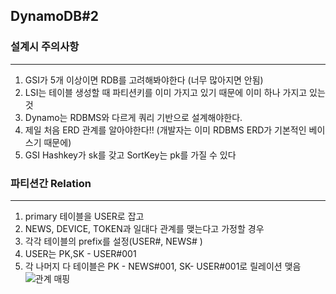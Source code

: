 ## DynamoDB#2

### 설계시 주의사항 
---
  1. GSI가 5개 이상이면 RDB를 고려해봐야한다 (너무 많아지면 안됨) 
  2. LSI는 테이블 생성할 때 파티션키를 이미 가지고 있기 때문에 이미 하나 가지고 있는 것
  3. Dynamo는 RDBMS와 다르게 쿼리 기반으로 설계해야한다.
  4. 제일 처음 ERD 관계를 알아야한다!! (개발자는 이미 RDBMS ERD가 기본적인 베이스기 때문에)
  5. GSI Hashkey가 sk를 갖고 SortKey는 pk를 가질 수 있다


### 파티션간 Relation
---
  1. primary 테이블을 USER로 잡고 
  2. NEWS, DEVICE, TOKEN과 일대다 관계를 맺는다고 가정할 경우
  3. 각각 테이블의 prefix를 설정(USER#, NEWS# )
  4. USER는 PK,SK - USER#001
  5. 각 나머지 다 테이블은 PK - NEWS#001, SK- USER#001로 릴레이션 맺음
  ![관계 매핑](https://user-images.githubusercontent.com/76584547/141109560-74afc364-323b-4e8b-8d4d-0e6ebfeefe54.png)
